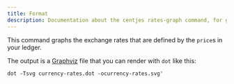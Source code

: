 ```yaml
---
title: Format
description: Documentation about the centjes rates-graph command, for graphing exchange rates.
---
```


This command graphs the exchange rates that are defined by the `price`s in your ledger.

The output is a [Graphviz](https://graphviz.org/) file that you can render with `dot` like this:

``` plain
dot -Tsvg currency-rates.dot -ocurrency-rates.svg'
```


